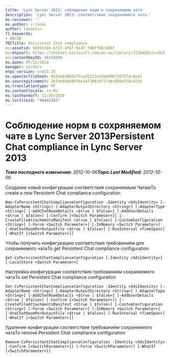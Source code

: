 ```yaml
---
title: 'Lync Server 2013: соблюдение норм в сохряняемом чате'
description: 'Lync Server 2013: соответствие сохраняемого чата.'
ms.reviewer: ''
ms.author: v-lanac
author: lanachin
f1.keywords:
- NOCSH
TOCTitle: Persistent Chat compliance
ms:assetid: 508933b6-bf17-4fb7-9147-f06ff6bc886f
ms:mtpsurl: https://technet.microsoft.com/en-us/library/JJ204882(v=OCS.15)
ms:contentKeyID: 48184099
ms.date: 07/23/2014
manager: serdars
mtps_version: v=OCS.15
ms.openlocfilehash: 4524ab38b5d7faa76123a156dd9b726f57ac6ed1
ms.sourcegitcommit: 36fee89bb887bea4f18b19f17a8c69daf5bc423d
ms.translationtype: MT
ms.contentlocale: ru-RU
ms.lasthandoff: 11/26/2020
ms.locfileid: "49443183"
---
```

# <a name="persistent-chat-compliance-in-lync-server-2013"></a><span data-ttu-id="101ec-103">Соблюдение норм в сохряняемом чате в Lync Server 2013</span><span class="sxs-lookup"><span data-stu-id="101ec-103">Persistent Chat compliance in Lync Server 2013</span></span>

<div data-xmlns="http://www.w3.org/1999/xhtml">

<div class="topic" data-xmlns="http://www.w3.org/1999/xhtml" data-msxsl="urn:schemas-microsoft-com:xslt" data-cs="https://msdn.microsoft.com/">

<div data-asp="https://msdn2.microsoft.com/asp">



</div>

<div id="mainSection">

<div id="mainBody"><span data-ttu-id="101ec-104">

<span> </span></span><span class="sxs-lookup"><span data-stu-id="101ec-104">

<span> </span></span></span>

<span data-ttu-id="101ec-105">_**Тема последнего изменения:** 2012-10-06_</span><span class="sxs-lookup"><span data-stu-id="101ec-105">_**Topic Last Modified:** 2012-10-06_</span></span>

<span data-ttu-id="101ec-106">Создание новой конфигурации соответствия сохраняемым Чатам</span><span class="sxs-lookup"><span data-stu-id="101ec-106">To create a new Persistent Chat compliance configuration</span></span>

    New-CsPersistentChatComplianceConfiguration -Identity <XdsIdentity> [-AdapterName <String>] [-AdapterOutputDirectory <String>] [-AdapterType <String>] [-AddChatRoomDetails <$true | $false>] [-AddUserDetails <$true | $false>] [-Confirm [<Switch Parameter>]] [-CreateFileAttachmentsManifest <$true | $false>] [-CustomConfiguration <String>] [-Force <Switch Parameter>] [-InMemory <Switch Parameter>] [-OneChatRoomPerOutputFile <$true | $false>] [-RunInterval <TimeSpan>] [-WhatIf [<Switch Parameter>]]

<span data-ttu-id="101ec-107">Чтобы получить конфигурацию соответствия требованиям для сохраняемого чата</span><span class="sxs-lookup"><span data-stu-id="101ec-107">To get Persistent Chat compliance configuration</span></span>

    Get-CsPersistentChatComplianceConfiguration [-Identity <XdsIdentity>] [-LocalStore <Switch Parameter>]

<span data-ttu-id="101ec-108">Настройка конфигурации соответствия требованиям сохраняемого чата</span><span class="sxs-lookup"><span data-stu-id="101ec-108">To set Persistent Chat compliance configuration</span></span>

    Set-CsPersistentChatComplianceConfiguration -Identity <XdsIdentity> [-AdapterName <String>] [-AdapterOutputDirectory <String>] [-AdapterType <String>] [-AddChatRoomDetails <$true | $false>] [-AddUserDetails <$true | $false>] [-Confirm [<Switch Parameter>]] [-CreateFileAttachmentsManifest <$true | $false>] [-CustomConfiguration <String>] [-Force <Switch Parameter>] [-InMemory <Switch Parameter>] [-OneChatRoomPerOutputFile <$true | $false>] [-RunInterval <TimeSpan>] [-WhatIf [<Switch Parameter>]]

<span data-ttu-id="101ec-109">Удаление конфигурации соответствия требованиям сохраняемого чата</span><span class="sxs-lookup"><span data-stu-id="101ec-109">To remove Persistent Chat compliance configuration</span></span>

    Remove-CsPersistentChatComplianceConfiguration -Identity <XdsIdentity> [-Confirm [<SwitchParameter>]] [-Force <SwitchParameter>] [-WhatIf [<SwitchParameter>]]

<span data-ttu-id="101ec-110"></div>

<span> </span>

</div>

</div>

</span><span class="sxs-lookup"><span data-stu-id="101ec-110"></div>

<span> </span>

</div>

</div>

</span></span></div>

